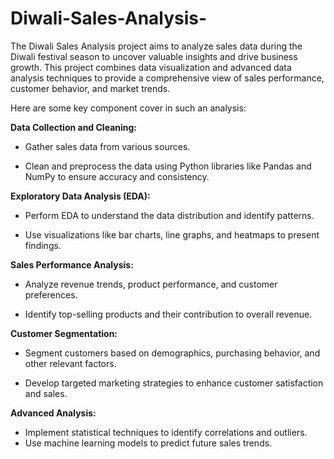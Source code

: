 # Diwali-Sales-Analysis-

The Diwali Sales Analysis project aims to analyze sales data during the Diwali festival season to uncover valuable insights and drive business growth. 
This project combines data visualization and advanced data analysis techniques to provide a comprehensive view of sales performance, customer behavior, and market trends.

Here are some key component cover in such an analysis:

**Data Collection and Cleaning:**

- Gather sales data from various sources.

- Clean and preprocess the data using Python libraries like Pandas and NumPy to ensure accuracy and consistency.

**Exploratory Data Analysis (EDA):**

- Perform EDA to understand the data distribution and identify patterns.

- Use visualizations like bar charts, line graphs, and heatmaps to present findings.

**Sales Performance Analysis:**

- Analyze revenue trends, product performance, and customer preferences.

- Identify top-selling products and their contribution to overall revenue.

**Customer Segmentation:**

- Segment customers based on demographics, purchasing behavior, and other relevant factors.

- Develop targeted marketing strategies to enhance customer satisfaction and sales.

**Advanced Analysis:**
- Implement statistical techniques to identify correlations and outliers.
- Use machine learning models to predict future sales trends.
